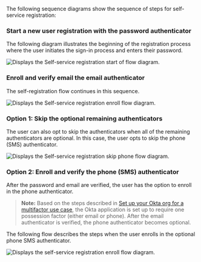 The following sequence diagrams show the sequence of steps for self-service registration:

### Start a new user registration with the password authenticator

The following diagram illustrates the beginning of the registration process where the user initiates the sign-in process and enters their password.

<div class="common-image-format">

![Displays the Self-service registration start of flow diagram.](/img/oie-embedded-sdk/oie-embedded-sdk-use-case-simple-self-serv-seq-nodejs-start.png)

</div>

### Enroll and verify email the email authenticator

The self-registration flow continues in this sequence.

<div class="common-image-format">

![Displays the Self-service registration enroll flow diagram.](/img/oie-embedded-sdk/oie-embedded-sdk-use-case-simple-self-serv-seq-nodejs-enroll-verify.png)

</div>

### Option 1: Skip the optional remaining authenticators

The user can also opt to skip the authenticators when all of the remaining
authenticators are optional. In this case, the user opts to skip the phone
(SMS) authenticator.

<div class="common-image-format">

![Displays the Self-service registration skip phone flow diagram.](/img/oie-embedded-sdk/oie-embedded-sdk-use-case-simple-self-serv-seq-nodejs-skip-phone.png)

</div>

### Option 2: Enroll and verify the phone (SMS) authenticator

After the password and email are verified, the user has the option to
enroll in the phone authenticator.

> **Note:** Based on the steps described in [Set up your Okta org for a multifactor use case](/docs/guides/oie-embedded-common-org-setup/nodejs/main/#set-up-your-okta-org-for-a-multifactor-use-case), the Okta application is set up to require one possession factor (either email or phone). After the email authenticator is verified, the phone authenticator becomes optional.

The following flow describes the steps when the user enrolls in the optional phone SMS authenticator.

<div class="common-image-format">

![Displays the self-service registration enroll flow diagram.](/img/oie-embedded-sdk/oie-embedded-sdk-use-case-simple-self-serv-seq-nodejs-phone.png)

</div>
